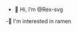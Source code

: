 - 👋 Hi, I’m @Rex-svg

<!---
Rex-svg/Rex-svg is a ✨ special ✨ repository because its `README.md` (this file) appears on your GitHub profile.
You can click the Preview link to take a look at your changes.
--->
-🍜 I'm interested in ramen

